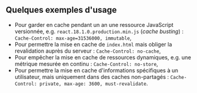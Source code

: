 ## Quelques exemples d'usage

<v-clicks>

- Pour garder en cache pendant un an une ressource JavaScript versionnée, e.g. `react.18.1.0.production.min.js` (_cache busting_)&nbsp;: `Cache-Control: max-age=31536000, immutable`,
- Pour permettre la mise en cache de `index.html` mais obliger la revalidation auprès du serveur&nbsp;: `Cache-Control: no-cache`,
- Pour empêcher la mise en cache de ressources dynamiques, e.g. une métrique mesurée en continu&nbsp;: `Cache-Control: no-store`,
- Pour permettre la mise en cache d'informations spécifiques à un utilisateur, mais uniquement dans des caches non-partagés&nbsp;: `Cache-Control: private, max-age: 3600, must-revalidate`.

</v-clicks>